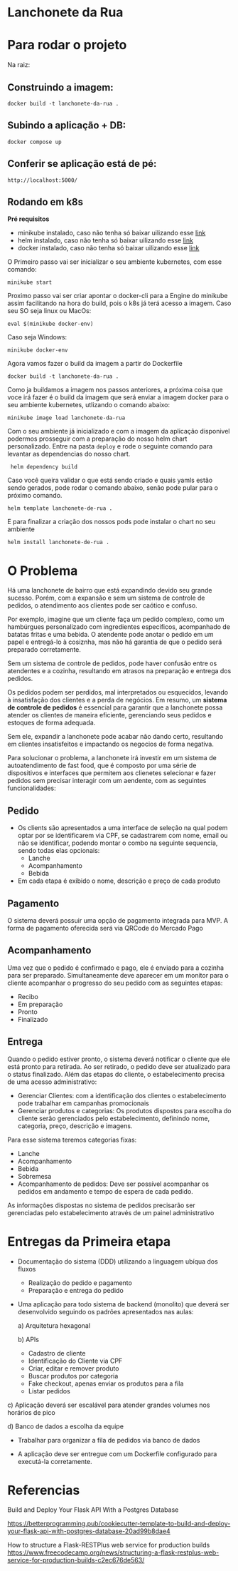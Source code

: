 # Lanchonete da Rua

# Para rodar o projeto

Na raiz:

## Construindo a imagem:
```
docker build -t lanchonete-da-rua .
```

## Subindo a aplicação + DB:
```
docker compose up
```

## Conferir se aplicação está de pé:
```
http://localhost:5000/
```

## Rodando em k8s

**Pré requisitos**
- minikube instalado, caso não tenha só baixar uilizando esse [link](https://minikube.sigs.k8s.io/docs/start/)
- helm instalado, caso não tenha só baixar uilizando esse [link](https://helm.sh/docs/intro/install/)
- docker instalado, caso não tenha só baixar uilizando esse [link](https://docs.docker.com/engine/install/)  

O Primeiro passo vai ser inicializar o seu ambiente kubernetes, com esse comando:
```shell
minikube start
```

Proximo passo vai ser criar apontar o docker-cli para a Engine do minikube assim facilitando na hora do build, pois o k8s já terá acesso a imagem. 
Caso seu SO seja linux ou MacOs:
```shell
eval $(minikube docker-env)
```
Caso seja Windows:
```shell
minikube docker-env
```  

Agora vamos fazer o build da imagem a partir do Dockerfile
```shell
docker build -t lanchonete-da-rua .
```
    
Como ja buildamos a imagem nos passos anteriores, a próxima coisa que voce irá fazer é o build da imagem que será enviar a imagem docker para o seu ambiente kubernetes, utlizando o comando abaixo:
```shell
minikube image load lanchonete-da-rua
```

Com o seu ambiente já inicializado e com a imagem da aplicação disponivel podermos prosseguir com a preparação do nosso helm chart personalizado. Entre na pasta `deploy` e rode o seguinte comando para levantar as dependencias do nosso chart.
``` shell
 helm dependency build
```

Caso você queira validar o que está sendo criado e quais yamls estão sendo gerados, pode rodar o comando abaixo, senão pode pular para o próximo comando.
```shell
helm template lanchonete-de-rua .
```

E para finalizar a criação dos nossos pods pode instalar o chart no seu ambiente
```shell
helm install lanchonete-de-rua .
```


# O Problema
Há uma lanchonete de bairro que está expandindo devido seu grande sucesso. Porém, com a expansão e sem um sistema de controle de pedidos, o atendimento aos clientes pode ser caótico e confuso. 

Por exemplo, imagine que um cliente faça um pedido complexo, como um hambúrgues personalizado com ingredientes especificos,  acompanhado de batatas fritas e uma bebida. 
O atendente pode anotar o pedido em um papel e entregá-lo à cosiznha, mas não há garantia de que o pedido será preparado corretamente. 

Sem um sistema de controle de pedidos, pode haver confusão entre os atendentes e a cozinha, resultando em atrasos na preparação e entrega dos pedidos. 

Os pedidos podem ser perdidos, mal interpretados ou esquecidos, levando à insatisfação dos clientes e a perda de negócios. 
Em resumo, um **sistema de controle de pedidos** é essencial para garantir que a lanchonete possa atender os clientes de maneira eficiente, gerenciando seus  pedidos e estoques de forma adequada. 

Sem ele, expandir a lanchonete pode acabar não dando certo, resultando em clientes insatisfeitos e impactando os negocios de forma negativa. 

Para solucionar o problema, a lanchonete irá investir em um sistema de autoatendimento de fast food, que é composto por uma série de dispositivos e interfaces que permitem aos clienetes selecionar e fazer pedidos sem precisar interagir com um aendente, com as seguintes funcionalidades:

## Pedido
* Os clients são apresentados a uma interface de seleção na qual podem optar por se identificarem via CPF, se cadastrarem com nome, email ou não se identificar, podendo montar o combo na seguinte sequencia, sendo todas elas opcionais:
  * Lanche
  * Acompanhamento
  * Bebida
* Em cada etapa é exibido o nome, descrição e preço de cada produto

## Pagamento
O sistema deverá possuir uma opção de pagamento integrada para MVP. A forma de pagamento oferecida será via QRCode do Mercado Pago

## Acompanhamento
Uma vez que o pedido é confirmado e pago, ele é enviado para a cozinha para ser preparado.
Simultaneamente deve aparecer em um monitor para o cliente acompanhar o progresso do seu pedido com as seguintes etapas:

* Recibo
* Em preparação
* Pronto
* Finalizado

## Entrega
Quando o pedido estiver pronto, o sistema deverá notificar o cliente que ele está pronto para retirada. Ao ser retirado, o pedido deve ser atualizado para o status finalizado. Além das etapas do cliente, o estabelecimento precisa de uma acesso administrativo:

* Gerenciar Clientes: com a identificação dos clientes o estabelecimento pode trabalhar em campanhas promocionais
* Gerenciar produtos e categorias: Os produtos dispostos para escolha do cliente serão gerenciados pelo estabelecimento, definindo nome, categoria, preço, descrição e imagens.

Para esse sistema teremos categorias fixas:
  * Lanche
  * Acompanhamento
  * Bebida
  * Sobremesa
* Acompanhamento de pedidos: Deve ser possível acompanhar os pedidos em andamento e tempo de espera de cada pedido.

As informações dispostas no sistema de pedidos precisarão ser gerenciadas pelo estabelecimento através de um painel administrativo

# Entregas da Primeira etapa

+ Documentação do sistema (DDD) utilizando a linguagem ubíqua dos fluxos
  + Realização do pedido e pagamento
  + Preparação e entrega do pedido

+ Uma aplicação para todo sistema de backend (monolito) que deverá ser desenvolvido seguindo os padrões apresentados nas aulas:

  a) Arquitetura hexagonal
  
  b) APIs
     + Cadastro de cliente
     + Identificação do Cliente via CPF
     + Criar, editar e remover produto
     + Buscar produtos por categoria
     + Fake checkout, apenas enviar os produtos para a fila 
     + Listar pedidos

c) Aplicação deverá ser escalável para atender grandes volumes nos horários de pico

d) Banco de dados a escolha da equipe
  * Trabalhar para organizar a fila de pedidos via banco de dados

+ A aplicação deve ser entregue com um Dockerfile configurado para executá-la corretamente.

# Referencias

Build and Deploy Your Flask API With a Postgres Database

https://betterprogramming.pub/cookiecutter-template-to-build-and-deploy-your-flask-api-with-postgres-database-20ad99b8dae4

How to structure a Flask-RESTPlus web service for production builds
https://www.freecodecamp.org/news/structuring-a-flask-restplus-web-service-for-production-builds-c2ec676de563/

